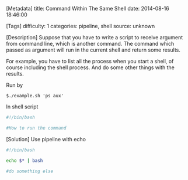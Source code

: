 [Metadata]
title: Command Within The Same Shell
date:  2014-08-16 18:46:00

[Tags]
difficulty: 1
categories: pipeline, shell
source: unknown

[Description]
Suppose that you have to write a script to receive argument from command line, which is another command.
The command which passed as argument will run in the current shell and return some results.

For example, you have to list all the process when you start a shell, of course including the shell process.
And do some other things with the results.

Run by

```
$./example.sh 'ps aux'
```

In shell script

```bash
#!/bin/bash

#How to run the command
```

[Solution]
Use pipeline with echo

```bash
#!/bin/bash

echo $* | bash

#do something else
```

